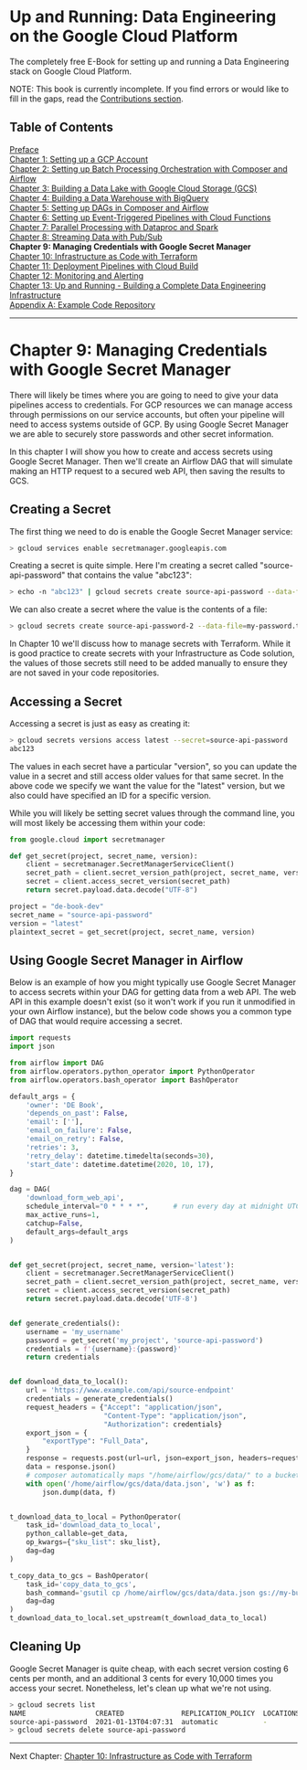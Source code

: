 # Up and Running: Data Engineering on the Google Cloud Platform
The completely free E-Book for setting up and running a Data Engineering stack on Google Cloud Platform.

NOTE: This book is currently incomplete. If you find errors or would like to fill in the gaps, read the [Contributions section](https://github.com/Nunie123/data_engineering_on_gcp_book#user-content-contributions).

## Table of Contents
[Preface](https://github.com/Nunie123/data_engineering_on_gcp_book) <br>
[Chapter 1: Setting up a GCP Account](https://github.com/Nunie123/data_engineering_on_gcp_book/blob/master/ch_1_gcp_account.md) <br>
[Chapter 2: Setting up Batch Processing Orchestration with Composer and Airflow](https://github.com/Nunie123/data_engineering_on_gcp_book/blob/master/ch_2_orchestration.md) <br>
[Chapter 3: Building a Data Lake with Google Cloud Storage (GCS)](https://github.com/Nunie123/data_engineering_on_gcp_book/blob/master/ch_3_data_lake.md) <br>
[Chapter 4: Building a Data Warehouse with BigQuery](https://github.com/Nunie123/data_engineering_on_gcp_book/blob/master/ch_4_data_warehouse.md) <br>
[Chapter 5: Setting up DAGs in Composer and Airflow](https://github.com/Nunie123/data_engineering_on_gcp_book/blob/master/ch_5_dags.md) <br>
[Chapter 6: Setting up Event-Triggered Pipelines with Cloud Functions](https://github.com/Nunie123/data_engineering_on_gcp_book/blob/master/ch_6_event_triggers.md) <br>
[Chapter 7: Parallel Processing with Dataproc and Spark](https://github.com/Nunie123/data_engineering_on_gcp_book/blob/master/ch_7_parallel_processing.md) <br>
[Chapter 8: Streaming Data with Pub/Sub](https://github.com/Nunie123/data_engineering_on_gcp_book/blob/master/ch_8_streaming.md) <br>
**Chapter 9: Managing Credentials with Google Secret Manager** <br>
[Chapter 10: Infrastructure as Code with Terraform](https://github.com/Nunie123/data_engineering_on_gcp_book/blob/master/ch_10_infrastructure_as_code.md) <br>
[Chapter 11: Deployment Pipelines with Cloud Build](https://github.com/Nunie123/data_engineering_on_gcp_book/blob/master/ch_11_deployment_pipelines.md) <br>
[Chapter 12: Monitoring and Alerting](https://github.com/Nunie123/data_engineering_on_gcp_book/blob/master/ch_12_monitoring.md) <br>
[Chapter 13: Up and Running - Building a Complete Data Engineering Infrastructure](https://github.com/Nunie123/data_engineering_on_gcp_book/blob/master/ch_13_up_and_running.md) <br>
[Appendix A: Example Code Repository](https://github.com/Nunie123/data_engineering_on_gcp_book/blob/master/appendix_a_example_code/README.md)


---

# Chapter 9: Managing Credentials with Google Secret Manager

There will likely be times where you are going to need to give your data pipelines access to credentials. For GCP resources we can manage access through permissions on our service accounts, but often your pipeline will need to access systems outside of GCP. By using Google Secret Manager we are able to securely store passwords and other secret information.

In this chapter I will show you how to create and access secrets using Google Secret Manager. Then we'll create an Airflow DAG that will simulate making an HTTP request to a secured web API, then saving the results to GCS.

## Creating a Secret
The first thing we need to do is enable the Google Secret Manager service:
``` bash
> gcloud services enable secretmanager.googleapis.com
```

Creating a secret is quite simple. Here I'm creating a secret called "source-api-password" that contains the value "abc123":
``` Bash
> echo -n "abc123" | gcloud secrets create source-api-password --data-file=-
```

We can also create a secret where the value is the contents of a file:
``` Bash
> gcloud secrets create source-api-password-2 --data-file=my-password.txt
```

In Chapter 10 we'll discuss how to manage secrets with Terraform. While it is good practice to create secrets with your Infrastructure as Code solution, the values of those secrets still need to be added manually to ensure they are not saved in your code repositories.
## Accessing a Secret
Accessing a secret is just as easy as creating it:
``` Bash
> gcloud secrets versions access latest --secret=source-api-password
abc123
```

The values in each secret have a particular "version", so you can update the value in a secret and still access older values for that same secret. In the above code we specify we want the value for the "latest" version, but we also could have specified an ID for a specific version.

While you will likely be setting secret values through the command line, you will most likely be accessing them within your code:
``` Python
from google.cloud import secretmanager

def get_secret(project, secret_name, version):
    client = secretmanager.SecretManagerServiceClient()
    secret_path = client.secret_version_path(project, secret_name, version)
    secret = client.access_secret_version(secret_path)
    return secret.payload.data.decode("UTF-8")

project = "de-book-dev"
secret_name = "source-api-password"
version = "latest"
plaintext_secret = get_secret(project, secret_name, version)
```

## Using Google Secret Manager in Airflow
Below is an example of how you might typically use Google Secret Manager to access secrets within your DAG for getting data from a web API. The web API in this example doesn't exist (so it won't work if you run it unmodified in your own Airflow instance), but the below code shows you a common type of DAG that would require accessing a secret.

``` Python
import requests
import json

from airflow import DAG
from airflow.operators.python_operator import PythonOperator
from airflow.operators.bash_operator import BashOperator

default_args = {
    'owner': 'DE Book',
    'depends_on_past': False,
    'email': [''],
    'email_on_failure': False,
    'email_on_retry': False,
    'retries': 3,
    'retry_delay': datetime.timedelta(seconds=30),
    'start_date': datetime.datetime(2020, 10, 17),
}

dag = DAG(
    'download_form_web_api',
    schedule_interval="0 * * * *",      # run every day at midnight UTC
    max_active_runs=1,
    catchup=False,
    default_args=default_args
)


def get_secret(project, secret_name, version='latest'):
    client = secretmanager.SecretManagerServiceClient()
    secret_path = client.secret_version_path(project, secret_name, version)
    secret = client.access_secret_version(secret_path)
    return secret.payload.data.decode('UTF-8')


def generate_credentials():
    username = 'my_username'
    password = get_secret('my_project', 'source-api-password')
    credentials = f'{username}:{password}'
    return credentials


def download_data_to_local():
    url = 'https://www.example.com/api/source-endpoint'
    credentials = generate_credentials()
    request_headers = {"Accept": "application/json",
                       "Content-Type": "application/json",
                       "Authorization": credentials}
    export_json = {
        "exportType": "Full_Data",
    }
    response = requests.post(url=url, json=export_json, headers=request_headers)
    data = response.json()
    # composer automatically maps "/home/airflow/gcs/data/" to a bucket so it can be treated as a local directory
    with open('/home/airflow/gcs/data/data.json', 'w') as f:
        json.dump(data, f)


t_download_data_to_local = PythonOperator(
    task_id='download_data_to_local',
    python_callable=get_data,
    op_kwargs={"sku_list": sku_list},
    dag=dag
)

t_copy_data_to_gcs = BashOperator(
    task_id='copy_data_to_gcs',
    bash_command='gsutil cp /home/airflow/gcs/data/data.json gs://my-bucket/web-api-files/'
    dag=dag
)
t_download_data_to_local.set_upstream(t_download_data_to_local)
```

## Cleaning Up
Google Secret Manager is quite cheap, with each secret version costing 6 cents per month, and an additional 3 cents for every 10,000 times you access your secret. Nonetheless, let's clean up what we're not using.

``` Bash
> gcloud secrets list
NAME                 CREATED              REPLICATION_POLICY  LOCATIONS
source-api-password  2021-01-13T04:07:31  automatic           -
> gcloud secrets delete source-api-password
```

---

Next Chapter: [Chapter 10: Infrastructure as Code with Terraform](https://github.com/Nunie123/data_engineering_on_gcp_book/blob/master/ch_10_infrastructure_as_code.md)